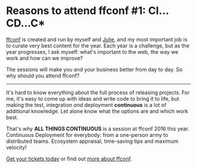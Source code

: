 # Reasons to attend ffconf #1: CI…CD…C*

[ffconf](https://ffconf.org) is created and run by myself and [Julie](https://twitter.com/julieanne), and my most important job is to curate very best content for the year. Each year is a challenge, but as the year progresses, I ask myself: what's important to the web, the way we work and how can we improve?

The sessions will make you and your business better from day to day. So why should you attend ffconf?

---

It's hard to know everything about the full process of releasing projects. For me, it's easy to come up with ideas and write code to bring it to life, but making the test, integration *and* deployment **continuous** is a lot of additional knowledge. Let alone know what the options are and which work best.

That's why **ALL THINGS CONTINUOUS** is a session at ffconf 2016 this year. Continuous Deployment for everybody: from a one-person army to distributed teams. Ecosystem appraisal, time-saving tips and maximum velocity!

[Get your tickets today](https://www.tickettailor.com/checkout/view-event/id/59241/chk/c851/) or find out [more about ffconf](https://2016.ffconf.org/).
